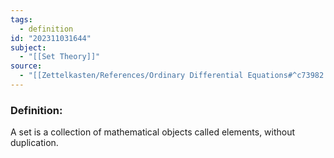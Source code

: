 ```yaml
---
tags:
  - definition
id: "202311031644"
subject:
  - "[[Set Theory]]"
source:
  - "[[Zettelkasten/References/Ordinary Differential Equations#^c73982|Tenenbaum, Pollard]]"
---
```

### Definition:
A set is a collection of mathematical objects called elements, without duplication.
